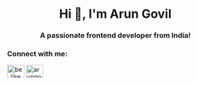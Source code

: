 <h1 align="center">Hi 👋, I'm Arun Govil</h1>
<h3 align="center">A passionate frontend developer from India!</h3>

<h3 align="left">Connect with me:</h3>
<p align="left">
<a href="https://twitter.com/be_like_arun" target="blank"><img align="center" src="https://raw.githubusercontent.com/rahuldkjain/github-profile-readme-generator/master/src/images/icons/Social/twitter.svg" alt="be_like_arun" height="30" width="40" /></a>
<a href="https://linkedin.com/in/arungovil" target="blank"><img align="center" src="https://raw.githubusercontent.com/rahuldkjain/github-profile-readme-generator/master/src/images/icons/Social/linked-in-alt.svg" alt="arungovil" height="30" width="40" /></a>
</p>
